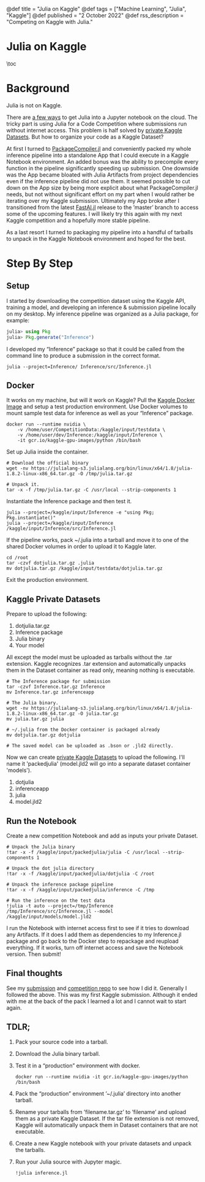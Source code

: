 @def title = "Julia on Kaggle"
@def tags = ["Machine Learning", "Julia", "Kaggle"]
@def published = "2 October 2022"
@def rss_description = "Competing on Kaggle with Julia."

# Julia on Kaggle

\toc

# Background

Julia is not on Kaggle. 

There are [a few ways](https://www.kaggle.com/code/marketneutral/julia-live-on-kaggle) to get Julia into a Jupyter notebook on the cloud. The tricky part is using Julia for a Code Competition where submissions run without internet access. This problem is half solved by [private Kaggle Datasets](https://www.kaggle.com/docs/datasets#creating-a-dataset). But how to organize your code as a Kaggle Dataset?

At first I turned to [PackageCompiler.jl](https://julialang.github.io/PackageCompiler.jl/dev/apps.html) and conveniently packed my whole inference pipeline into a standalone App that I could execute in a Kaggle Notebook environment. An added bonus was the ability to precompile every function in the pipeline significantly speeding up submission. One downside was the App became bloated with Julia Artifacts from project dependencies even if the inference pipeline did not use them. It seemed possible to cut down on the App size by being more explicit about what PackageCompiler.jl needs, but not without significant effort on my part when I would rather be iterating over my Kaggle submission. Ultimately my App broke after I transitioned from the latest [FastAI.jl](https://github.com/FluxML/FastAI.jl) release to the &rsquo;master&rsquo; branch to access some of the upcoming features. I will likely try this again with my next Kaggle competition and a hopefully more stable pipeline.

As a last resort I turned to packaging my pipeline into a handful of tarballs to unpack in the Kaggle Notebook environment and hoped for the best.


# Step By Step


## Setup

I started by downloading the competition dataset using the Kaggle API, training a model, and developing an inference & submission pipeline locally on my desktop. My inference pipeline was organized as a Julia package, for example:
```julia
julia> using Pkg
julia> Pkg.generate("Inference")
```

I developed my &ldquo;Inference&rdquo; package so that it could be called from the command line to produce a submission in the correct format.
```
julia --project=Inference/ Inference/src/Inference.jl
```


## Docker

It works on my machine, but will it work on Kaggle? Pull the [Kaggle Docker Image](https://github.com/Kaggle/docker-python) and setup a test production environment. Use Docker volumes to mount sample test data for inference as well as your &ldquo;Inference&rdquo; package.
```
docker run --runtime nvidia \
    -v /home/user/CompetitionData:/kaggle/input/testdata \
    -v /home/user/dev/Inference:/kaggle/input/Inference \
    -it gcr.io/kaggle-gpu-images/python /bin/bash
```
Set up Julia inside the container.
```
# Download the official binary
wget -nv https://julialang-s3.julialang.org/bin/linux/x64/1.8/julia-1.8.2-linux-x86_64.tar.gz -O /tmp/julia.tar.gz

# Unpack it.
tar -x -f /tmp/julia.tar.gz -C /usr/local --strip-components 1
```
Instantiate the Inference package and then test it.
```
julia --project=/kaggle/input/Inference -e "using Pkg; Pkg.instantiate()"
julia --project=/kaggle/input/Inference /kaggle/input/Inference/src/Inference.jl
```
If the pipeline works, pack ~/.julia into a tarball and move it to one of the shared Docker volumes in order to upload it to Kaggle later.
```
cd /root
tar -czvf dotjulia.tar.gz .julia
mv dotjulia.tar.gz /kaggle/input/testdata/dotjulia.tar.gz
```
Exit the production environment.



## Kaggle Private Datasets

Prepare to upload the following:

1.  dotjulia.tar.gz
2.  Inference package
3.  Julia binary
4.  Your model

All except the model must be uploaded as tarballs without the .tar extension. Kaggle recognizes .tar extension and automatically unpacks them in the Dataset container as read only, meaning nothing is executable.
```
# The Inference package for submission
tar -czvf Inference.tar.gz Inference
mv Inference.tar.gz inferenceapp

# The Julia binary.
wget -nv https://julialang-s3.julialang.org/bin/linux/x64/1.8/julia-1.8.2-linux-x86_64.tar.gz -O julia.tar.gz
mv julia.tar.gz julia

# ~/.julia from the Docker container is packaged already
mv dotjulia.tar.gz dotjulia

# The saved model can be uploaded as .bson or .jld2 directly.
```
Now we can create [private Kaggle Datasets](https://www.kaggle.com/datasets) to upload the following. I'll name it 'packedjulia' (model.jld2 will go into a separate dataset container 'models').

1.  dotjulia
2.  inferenceapp
3.  julia
4.  model.jld2



## Run the Notebook

Create a new competition Notebook and add as inputs your private Dataset.
```
# Unpack the Julia binary
!tar -x -f /kaggle/input/packedjulia/julia -C /usr/local --strip-components 1

# Unpack the dot julia directory
!tar -x -f /kaggle/input/packedjulia/dotjulia -C /root

# Unpack the inference package pipeline
!tar -x -f /kaggle/input/packedjulia/inference -C /tmp

# Run the inference on the test data
!julia -t auto --project=/tmp/Inference /tmp/Inference/src/Inference.jl --model /kaggle/input/models/model.jld2
```
I run the Notebook with internet access first to see if it tries to download any Artifacts. If it does I add them as dependencies to my Inference.jl package and go back to the Docker step to repackage and reupload everything. If it works, turn off internet access and save the Notebook version. Then submit!



## Final thoughts

See my [submission](https://www.kaggle.com/code/justinochalek/baseline-fastai-julia) and [competition repo](https://github.com/jochalek/HuBMAP) to see how I did it. Generally I followed the above. This was my first Kaggle submission. Although it ended with me at the back of the pack I learned a lot and I cannot wait to start again.


## TDLR;

1.  Pack your source code into a tarball.
2.  Download the Julia binary tarball.
3.  Test it in a &ldquo;production&rdquo; environment with docker.
    
        docker run --runtime nvidia -it gcr.io/kaggle-gpu-images/python /bin/bash
4.  Pack the &ldquo;production&rdquo; environment &rsquo;~/.julia&rsquo; directory into another tarball.
5.  Rename your tarballs from &rsquo;filename.tar.gz&rsquo; to &rsquo;filename&rsquo; and upload them as a private Kaggle Dataset. If the tar file extension is not removed, Kaggle will automatically unpack them in Dataset containers that are not executable.
6.  Create a new Kaggle notebook with your private datasets and unpack the tarballs.
7.  Run your Julia source with Jupyter magic.
    
        !julia inference.jl


